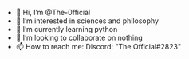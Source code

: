 - 👋 Hi, I’m @The-0fficial
- 👀 I’m interested in sciences and philosophy
- 🌱 I’m currently learning python
- 💞️ I’m looking to collaborate on nothing
- 📫 How to reach me: Discord: "The Official#2823"

<!---
The-0fficial/The-0fficial is a ✨ special ✨ repository because its `README.md` (this file) appears on your GitHub profile.
You can click the Preview link to take a look at your changes.
--->
